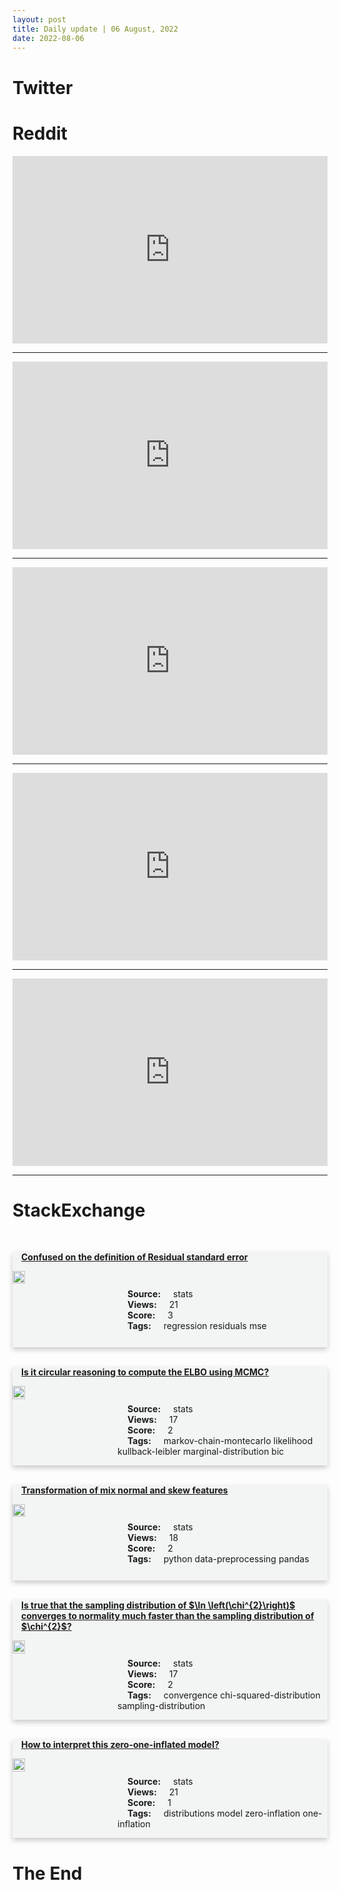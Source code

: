 ```yaml
---
layout: post
title: Daily update | 06 August, 2022
date: 2022-08-06
---
```


<script async src="https://platform.twitter.com/widgets.js" charset="utf-8"></script>


<script src='https://storage.ko-fi.com/cdn/scripts/overlay-widget.js'></script>
<script>
  kofiWidgetOverlay.draw('themldojo', {
    'type': 'floating-chat',
    'floating-chat.donateButton.text': 'Support me',
    'floating-chat.donateButton.background-color': '#f45d22',
    'floating-chat.donateButton.text-color': '#fff'
  });
</script>

# Twitter 

<blockquote class="twitter-tweet"><a href="https://twitter.com/Baidu_Inc/status/1555555605506580482"></a></blockquote>

<blockquote class="twitter-tweet"><a href="https://twitter.com/UberFacts/status/1555577122382614532"></a></blockquote>

<blockquote class="twitter-tweet"><a href="https://twitter.com/tunguz/status/1555530683442946050"></a></blockquote>

<blockquote class="twitter-tweet"><a href="https://twitter.com/avikumart_/status/1555425879680901120"></a></blockquote>

<blockquote class="twitter-tweet"><a href="https://twitter.com/MoICT_Ug/status/1555445874570002432"></a></blockquote>

<blockquote class="twitter-tweet"><a href="https://twitter.com/MetaAI/status/1555580218055614464"></a></blockquote>

<blockquote class="twitter-tweet"><a href="https://twitter.com/stanfordnlp/status/1555538442699677696"></a></blockquote>

<blockquote class="twitter-tweet"><a href="https://twitter.com/huggingface/status/1555579347393826818"></a></blockquote>

<blockquote class="twitter-tweet"><a href="https://twitter.com/MetaAI/status/1555594832113938432"></a></blockquote>

<blockquote class="twitter-tweet"><a href="https://twitter.com/stanfordnlp/status/1555577300980101120"></a></blockquote>

# Reddit 

<iframe id="reddit-embed" src="https://www.redditmedia.com/r/datascience/comments/wglzl5/prove_youre_a_real_data_scientist_in_one_sentence?ref_source=embed&amp;ref=share&amp;embed=true" sandbox="allow-scripts allow-same-origin allow-popups" style="border: none;" height="300" width="100%" scrolling="yes"></iframe>
<hr style="width:100%;text-align:left;margin-left:0">
<iframe id="reddit-embed" src="https://www.redditmedia.com/r/MachineLearning/comments/wgvacf/d_why_is_the_ai_research_community_so_unreliable?ref_source=embed&amp;ref=share&amp;embed=true" sandbox="allow-scripts allow-same-origin allow-popups" style="border: none;" height="300" width="100%" scrolling="yes"></iframe>
<hr style="width:100%;text-align:left;margin-left:0">
<iframe id="reddit-embed" src="https://www.redditmedia.com/r/MachineLearning/comments/wgwilr/p_we_analyzed_over_1m_reddit_comments_mentioning?ref_source=embed&amp;ref=share&amp;embed=true" sandbox="allow-scripts allow-same-origin allow-popups" style="border: none;" height="300" width="100%" scrolling="yes"></iframe>
<hr style="width:100%;text-align:left;margin-left:0">
<iframe id="reddit-embed" src="https://www.redditmedia.com/r/datascience/comments/wgyaj7/is_it_worth_taking_a_offer_in_tech_thats_not_my?ref_source=embed&amp;ref=share&amp;embed=true" sandbox="allow-scripts allow-same-origin allow-popups" style="border: none;" height="300" width="100%" scrolling="yes"></iframe>
<hr style="width:100%;text-align:left;margin-left:0">
<iframe id="reddit-embed" src="https://www.redditmedia.com/r/MachineLearning/comments/wgtagk/d_has_double_descentgrokking_changed_how_people?ref_source=embed&amp;ref=share&amp;embed=true" sandbox="allow-scripts allow-same-origin allow-popups" style="border: none;" height="300" width="100%" scrolling="yes"></iframe>
<hr style="width:100%;text-align:left;margin-left:0">

<style>
.card {
box-shadow: 0 4px 8px 0 rgba(0,0,0,0.2);
transition: 0.3s;
width: 100%;
background-color: #F3F4F4;
}
p{
    margin-left:  3em;
    padding-top: 1em;
}
.part2{
    display: grid;
    grid-template-columns: 1fr 3fr;
}
h4{
    margin: 1em;
}

.card:hover {
box-shadow: 0 8px 16px 0 rgba(0,0,0,0.2);
}
b {
padding: 2px 16px;
}
</style>
  
# StackExchange 


  <br>
  <div class="card">
  <h4><a href='https://stats.stackexchange.com/questions/584438/confused-on-the-definition-of-residual-standard-error'>Confused on the definition of Residual standard error</a></h4> 
  <div class="part2">
      <img src="https://cdn.sstatic.net/Sites/stats/Img/apple-touch-icon@2.png?v=344f57aa10cc" alt="Img missing!" style="width:40%">
      <p><b>Source:</b> stats<br><b>Views:</b> 21<br><b>Score:</b> 3<br><b>Tags:</b> <span class="badge badge-dark">regression</span> <span class="badge badge-dark">residuals</span> <span class="badge badge-dark">mse</span></p> 
  </div>
  </div>
      
  <br>
  <div class="card">
  <h4><a href='https://stats.stackexchange.com/questions/584460/is-it-circular-reasoning-to-compute-the-elbo-using-mcmc'>Is it circular reasoning to compute the ELBO using MCMC?</a></h4> 
  <div class="part2">
      <img src="https://cdn.sstatic.net/Sites/stats/Img/apple-touch-icon@2.png?v=344f57aa10cc" alt="Img missing!" style="width:40%">
      <p><b>Source:</b> stats<br><b>Views:</b> 17<br><b>Score:</b> 2<br><b>Tags:</b> <span class="badge badge-dark">markov-chain-montecarlo</span> <span class="badge badge-dark">likelihood</span> <span class="badge badge-dark">kullback-leibler</span> <span class="badge badge-dark">marginal-distribution</span> <span class="badge badge-dark">bic</span></p> 
  </div>
  </div>
      
  <br>
  <div class="card">
  <h4><a href='https://stats.stackexchange.com/questions/584446/transformation-of-mix-normal-and-skew-features'>Transformation of mix normal and skew features</a></h4> 
  <div class="part2">
      <img src="https://cdn.sstatic.net/Sites/stats/Img/apple-touch-icon@2.png?v=344f57aa10cc" alt="Img missing!" style="width:40%">
      <p><b>Source:</b> stats<br><b>Views:</b> 18<br><b>Score:</b> 2<br><b>Tags:</b> <span class="badge badge-dark">python</span> <span class="badge badge-dark">data-preprocessing</span> <span class="badge badge-dark">pandas</span></p> 
  </div>
  </div>
      
  <br>
  <div class="card">
  <h4><a href='https://stats.stackexchange.com/questions/584535/is-true-that-the-sampling-distribution-of-ln-left-chi2-right-converges'>Is true that the sampling distribution of $\ln \left(\chi^{2}\right)$ converges to normality much faster than the sampling distribution of $\chi^{2}$?</a></h4> 
  <div class="part2">
      <img src="https://cdn.sstatic.net/Sites/stats/Img/apple-touch-icon@2.png?v=344f57aa10cc" alt="Img missing!" style="width:40%">
      <p><b>Source:</b> stats<br><b>Views:</b> 17<br><b>Score:</b> 2<br><b>Tags:</b> <span class="badge badge-dark">convergence</span> <span class="badge badge-dark">chi-squared-distribution</span> <span class="badge badge-dark">sampling-distribution</span></p> 
  </div>
  </div>
      
  <br>
  <div class="card">
  <h4><a href='https://stats.stackexchange.com/questions/584432/how-to-interpret-this-zero-one-inflated-model'>How to interpret this zero-one-inflated model?</a></h4> 
  <div class="part2">
      <img src="https://cdn.sstatic.net/Sites/stats/Img/apple-touch-icon@2.png?v=344f57aa10cc" alt="Img missing!" style="width:40%">
      <p><b>Source:</b> stats<br><b>Views:</b> 21<br><b>Score:</b> 1<br><b>Tags:</b> <span class="badge badge-dark">distributions</span> <span class="badge badge-dark">model</span> <span class="badge badge-dark">zero-inflation</span> <span class="badge badge-dark">one-inflation</span></p> 
  </div>
  </div>
      
# The End